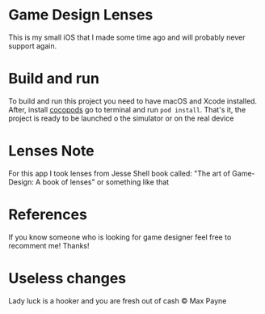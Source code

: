 # Game Design Lenses
This is my small iOS that I made some time ago and will probably never support again. 

# Build and run
To build and run this project you need to have macOS and Xcode installed. After, install [cocopods](https://cocoapods.org) go to terminal and run `pod install`. That's it, the project is ready to be launched o the simulator or on the real device

# Lenses Note
For this app I took lenses from Jesse Shell book called: "The art of Game-Design: A book of lenses" or something like that

# References

If you know someone who is looking for game designer feel free to recomment me! Thanks!

# Useless changes

Lady luck is a hooker and you are fresh out of cash © Max Payne
